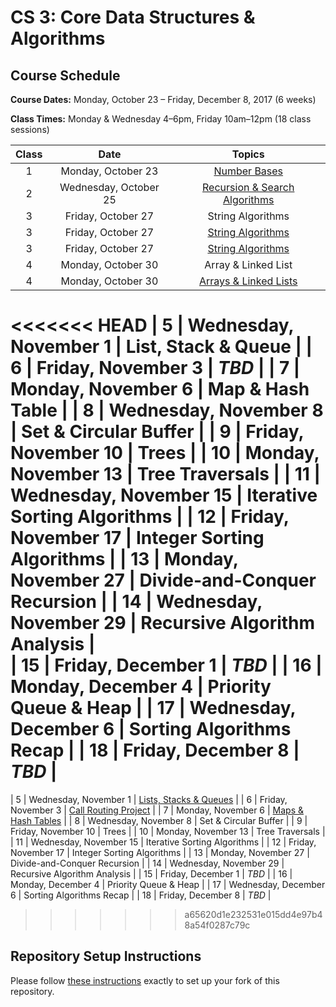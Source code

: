 # CS 3: Core Data Structures & Algorithms

## Course Schedule

**Course Dates:** Monday, October 23 – Friday, December 8, 2017 (6 weeks)

**Class Times:** Monday & Wednesday 4–6pm, Friday 10am–12pm (18 class sessions)


| Class |          Date          |                  Topics                    |
|:-----:|:----------------------:|:------------------------------------------:|
|   1   |    Monday, October 23  | [Number Bases](Class1.md)                  |
|   2   | Wednesday, October 25  | [Recursion & Search Algorithms](Class2.md) |
|   3   |    Friday, October 27  | String Algorithms             			  |
|   3   |    Friday, October 27  | [String Algorithms](Class3.md)             |
|   3   |    Friday, October 27  | [String Algorithms](Class3.md)             |
|   4   |    Monday, October 30  | Array & Linked List                        |
|   4   |    Monday, October 30  | [Arrays & Linked Lists](Class4.md)         |
<<<<<<< HEAD
|   5   | Wednesday, November 1  | List, Stack & Queue           			  |
|   6   |    Friday, November 3  | *TBD*                         			  |
|   7   |    Monday, November 6  | Map & Hash Table              			  |
|   8   | Wednesday, November 8  | Set & Circular Buffer         			  |
|   9   |    Friday, November 10 | Trees                         			  |
|  10   |    Monday, November 13 | Tree Traversals               			  |
|  11   | Wednesday, November 15 | Iterative Sorting Algorithms  			  |
|  12   |    Friday, November 17 | Integer Sorting Algorithms    			  |
|  13   |    Monday, November 27 | Divide-and-Conquer Recursion  			  |
|  14   | Wednesday, November 29 | Recursive Algorithm Analysis  			  |			  
|  15   |    Friday, December 1  | *TBD*                         			  |
|  16   |    Monday, December 4  | Priority Queue & Heap         			  |
|  17   | Wednesday, December 6  | Sorting Algorithms Recap      			  |
|  18   |    Friday, December 8  | *TBD*                         			  |
=======
|   5   | Wednesday, November 1  | [Lists, Stacks & Queues](Class5.md)        |
|   6   |    Friday, November 3  | [Call Routing Project](Class6.md)          |
|   7   |    Monday, November 6  | [Maps & Hash Tables](Class7.md)            |
|   8   | Wednesday, November 8  | Set & Circular Buffer         |
|   9   |    Friday, November 10 | Trees                         |
|  10   |    Monday, November 13 | Tree Traversals               |
|  11   | Wednesday, November 15 | Iterative Sorting Algorithms  |
|  12   |    Friday, November 17 | Integer Sorting Algorithms    |
|  13   |    Monday, November 27 | Divide-and-Conquer Recursion  |
|  14   | Wednesday, November 29 | Recursive Algorithm Analysis  |
|  15   |    Friday, December 1  | *TBD*                         |
|  16   |    Monday, December 4  | Priority Queue & Heap         |
|  17   | Wednesday, December 6  | Sorting Algorithms Recap      |
|  18   |    Friday, December 8  | *TBD*                         |
>>>>>>> a65620d1e232531e015dd4e97b48a54f0287c79c


## Repository Setup Instructions

Please follow [these instructions](Setup.md) exactly to set up your fork of this repository.
